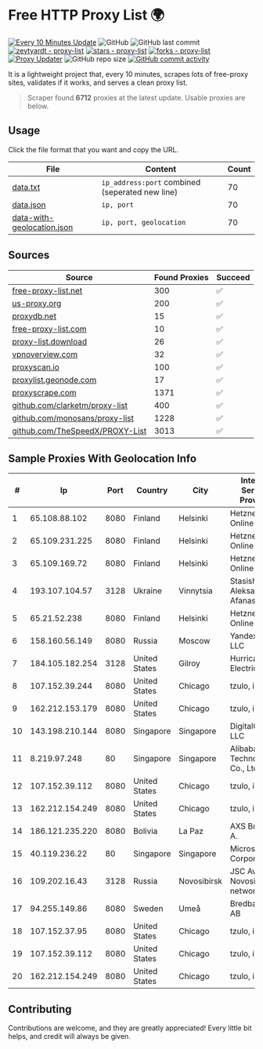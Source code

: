 
# Free HTTP Proxy List 🌍

[![Every 10 Minutes Update](https://github.com/mertguvencli/http-proxy-list/actions/workflows/main.yml/badge.svg?branch=main)](https://github.com/mertguvencli/http-proxy-list/actions/workflows/main.yml)
![GitHub](https://img.shields.io/github/license/mertguvencli/http-proxy-list)
![GitHub last commit](https://img.shields.io/github/last-commit/mertguvencli/http-proxy-list)
[![zevtyardt - proxy-list](https://img.shields.io/static/v1?label=zevtyardt&message=proxy-list&color=blue&logo=github)](https://github.com/zevtyardt/proxy-list "Go to GitHub repo")
[![stars - proxy-list](https://img.shields.io/github/stars/zevtyardt/proxy-list?style=social)](https://github.com/zevtyardt/proxy-list)
[![forks - proxy-list](https://img.shields.io/github/forks/zevtyardt/proxy-list?style=social)](https://github.com/zevtyardt/proxy-list)
[![Proxy Updater](https://github.com/zevtyardt/proxy-list/workflows/Proxy%20Updater/badge.svg)](https://github.com/zevtyardt/proxy-list/actions?query=workflow:"Proxy+Updater")
![GitHub repo size](https://img.shields.io/github/repo-size/zevtyardt/proxy-list)
[![GitHub commit activity](https://img.shields.io/github/commit-activity/m/zevtyardt/proxy-list?logo=commits)](https://github.com/zevtyardt/proxy-list/commits/main)

It is a lightweight project that, every 10 minutes, scrapes lots of free-proxy sites, validates if it works, and serves a clean proxy list.

> Scraper found **6712** proxies at the latest update. Usable proxies are below.

## Usage

Click the file format that you want and copy the URL.

|File|Content|Count|
|----|-------|-----|
|[data.txt](https://raw.githubusercontent.com/mertguvencli/http-proxy-list/main/proxy-list/data.txt)|`ip_address:port` combined (seperated new line)|70|
|[data.json](https://raw.githubusercontent.com/mertguvencli/http-proxy-list/main/proxy-list/data.json)|`ip, port`|70|
|[data-with-geolocation.json](https://raw.githubusercontent.com/mertguvencli/http-proxy-list/main/proxy-list/data-with-geolocation.json)|`ip, port, geolocation`|70|

## Sources

|Source|Found Proxies|Succeed|
|------|-------------|-------|
|[free-proxy-list.net](https://free-proxy-list.net)|300|✅|
|[us-proxy.org](https://www.us-proxy.org)|200|✅|
|[proxydb.net](http://proxydb.net)|15|✅|
|[free-proxy-list.com](https://free-proxy-list.com/?page=&port=&type%5B%5D=http&type%5B%5D=https&up_time=0&search=Search)|10|✅|
|[proxy-list.download](https://www.proxy-list.download/HTTP)|26|✅|
|[vpnoverview.com](https://vpnoverview.com/privacy/anonymous-browsing/free-proxy-servers)|32|✅|
|[proxyscan.io](https://www.proxyscan.io)|100|✅|
|[proxylist.geonode.com](https://proxylist.geonode.com/api/proxy-list?limit=300&page=1&sort_by=lastChecked&sort_type=desc&protocols=http,https)|17|✅|
|[proxyscrape.com](https://api.proxyscrape.com/v2/?request=displayproxies&protocol=http&timeout=10000&country=all&ssl=all&anonymity=all)|1371|✅|
|[github.com/clarketm/proxy-list](https://raw.githubusercontent.com/clarketm/proxy-list/master/proxy-list-raw.txt)|400|✅|
|[github.com/monosans/proxy-list](https://raw.githubusercontent.com/monosans/proxy-list/main/proxies/http.txt)|1228|✅|
|[github.com/TheSpeedX/PROXY-List](https://raw.githubusercontent.com/TheSpeedX/PROXY-List/master/http.txt)|3013|✅|


## Sample Proxies With Geolocation Info

|#|Ip|Port|Country|City|Internet Service Provider|
|-|--|----|-------|----|-------------------------|
|1|65.108.88.102|8080|Finland|Helsinki|Hetzner Online GmbH|
|2|65.109.231.225|8080|Finland|Helsinki|Hetzner Online GmbH|
|3|65.109.169.72|8080|Finland|Helsinki|Hetzner Online GmbH|
|4|193.107.104.57|3128|Ukraine|Vinnytsia|Stasishen Aleksandr Afanasiyovich|
|5|65.21.52.238|8080|Finland|Helsinki|Hetzner Online GmbH|
|6|158.160.56.149|8080|Russia|Moscow|Yandex.Cloud LLC|
|7|184.105.182.254|3128|United States|Gilroy|Hurricane Electric LLC|
|8|107.152.39.244|8080|United States|Chicago|tzulo, inc.|
|9|162.212.153.179|8080|United States|Chicago|tzulo, inc.|
|10|143.198.210.144|8080|Singapore|Singapore|DigitalOcean, LLC|
|11|8.219.97.248|80|Singapore|Singapore|Alibaba (US) Technology Co., Ltd.|
|12|107.152.39.112|8080|United States|Chicago|tzulo, inc.|
|13|162.212.154.249|8080|United States|Chicago|tzulo, inc.|
|14|186.121.235.220|8080|Bolivia|La Paz|AXS Bolivia S. A.|
|15|40.119.236.22|80|Singapore|Singapore|Microsoft Corporation|
|16|109.202.16.43|3128|Russia|Novosibirsk|JSC Avantel. Novosibirsk network|
|17|94.255.149.86|8080|Sweden|Umeå|Bredband2 AB|
|18|107.152.37.95|8080|United States|Chicago|tzulo, inc.|
|19|107.152.39.112|8080|United States|Chicago|tzulo, inc.|
|20|162.212.154.249|8080|United States|Chicago|tzulo, inc.|



## Contributing

Contributions are welcome, and they are greatly appreciated! Every
little bit helps, and credit will always be given.

